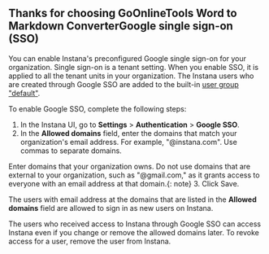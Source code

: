 ## Thanks for choosing GoOnlineTools Word to Markdown ConverterGoogle single sign-on (SSO)

You can enable Instana's preconfigured Google single sign-on for your organization. Single sign-on is a tenant setting. When you enable SSO, it is applied to all the tenant units in your organization. The Instana users who are created through Google SSO are added to the built-in [user group "default"](https://www.ibm.com/docs/en/SSE1JP5_current/src/pages/admin/manage-users.html).

To enable Google SSO, complete the following steps:

1.  In the Instana UI, go to **Settings** > **Authentication** > **Google SSO**.
2.  In the **Allowed domains** field, enter the domains that match your organization's email address. For example, "@instana.com". Use commas to separate domains.

Enter domains that your organization owns. Do not use domains that are external to your organization, such as "@gmail.com," as it grants access to everyone with an email address at that domain.{: note} 3. Click Save.

The users with email address at the domains that are listed in the **Allowed domains** field are allowed to sign in as new users on Instana.

The users who received access to Instana through Google SSO can access Instana even if you change or remove the allowed domains later. To revoke access for a user, remove the user from Instana.